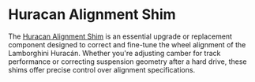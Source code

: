 # Huracan Alignment Shim
The [Huracan Alignment Shim](https://www.t1racedevelopment.com/product/t1-huracan-r8-alignment-shim/) is an essential upgrade or replacement component designed to correct and fine-tune the wheel alignment of the Lamborghini Huracán. Whether you're adjusting camber for track performance or correcting suspension geometry after a hard drive, these shims offer precise control over alignment specifications.
